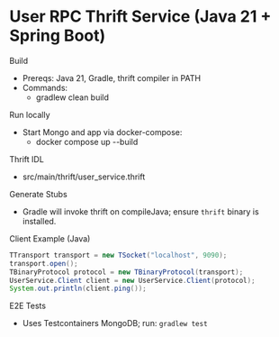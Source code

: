 # User RPC Thrift Service (Java 21 + Spring Boot)

Build

- Prereqs: Java 21, Gradle, thrift compiler in PATH
- Commands:
  - gradlew clean build

Run locally

- Start Mongo and app via docker-compose:
  - docker compose up --build

Thrift IDL

- src/main/thrift/user_service.thrift

Generate Stubs

- Gradle will invoke thrift on compileJava; ensure `thrift` binary is installed.

Client Example (Java)

```java
TTransport transport = new TSocket("localhost", 9090);
transport.open();
TBinaryProtocol protocol = new TBinaryProtocol(transport);
UserService.Client client = new UserService.Client(protocol);
System.out.println(client.ping());
```

E2E Tests

- Uses Testcontainers MongoDB; run: `gradlew test`
